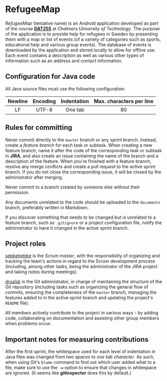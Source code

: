 # RefugeeMap
*RefugeeMap* (tentative name) is an Android application developed as part of the course [**DAT255**](https://github.com/hburden/DAT255 "Course page") at *Chalmers University of Technology*.
The purpose of the application is to provide help for refugees in Sweden by presenting them with a map or list of events (of a variety of categories such as sports, educational help and various group events).
The database of events is downloaded by the application and stored locally to allow for offline use.
Each event contains a description as well as various other types of information such as an address and contact information.

## Configuration for Java code
All Java source files must use the following configuration:

| Newline | Encoding | Indentation | Max. characters per line    |
|:-------:|:--------:|:-----------:|:---------------------------:|
| LF      | UTF-8    | One tab     | 80                          |

## Rules for committing
Never commit directly to the `master` branch or any sprint branch.
Instead, create a *feature branch* for each task or subtask.
When creating a new feature branch, name it after the code of the corresponding task or subtask in **JIRA**, and also create an issue containing the name of the branch and a description of the feature.
When you're finished with a feature branch, resolve any merge conflicts and create a pull request to the active sprint branch.
If you do not close the corresponding issue, it will be closed by the administrator after merging.

Never commit to a branch created by someone else without their permission.

Any documents unrelated to the code should be uploaded to the `documents` branch, preferably written in Markdown.

If you discover something that needs to be changed but is unrelated to a feature branch, such as `.gitignore` or a project configuration file, notify the administrator to have it changed in the active sprint branch.

## Project roles
[sebbehebbe](https://github.com/sebbehebbe) is the *Scrum master*, with the responsibility of organizing and tracking the team's actions in regard to the Scrum development process (including, among other tasks, being the administrator of the JIRA project and taking notes during meetings).

[drualsk](https://github.com/drualsk) is the Git administrator, in charge of maintaining the structure of the Git repository (including tasks such as organizing the general flow of commits, ensuring the completeness of the `master` branch, managing the features added to in the active sprint branch and updating the project's `README` file).

All members actively contribute to the project in various ways - by adding code, collaborating on documentation and assisting other group members when problems occur.

## Important notes for measuring contributions
After the first sprint, the whitespace used for each level of indentation in Java files was changed from *two spaces* to *one tab character*. As such, when using Git's `blame` command to find out which user added what to a file, make sure to use the `-w` option to ensure that changes in whitespace are ignored. (It seems like **gitinspector** does this by default.)
